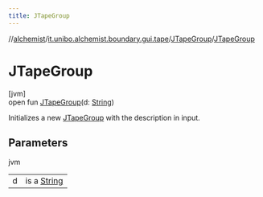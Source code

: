 ```yaml
---
title: JTapeGroup
---
```

//[alchemist](../../../index.html)/[it.unibo.alchemist.boundary.gui.tape](../index.html)/[JTapeGroup](index.html)/[JTapeGroup](-j-tape-group.html)



# JTapeGroup



[jvm]\
open fun [JTapeGroup](-j-tape-group.html)(d: [String](https://docs.oracle.com/javase/8/docs/api/java/lang/String.html))



Initializes a new [JTapeGroup](index.html) with the description in input.



## Parameters


jvm

| | |
|---|---|
| d | is a [String](https://docs.oracle.com/javase/8/docs/api/java/lang/String.html) |




